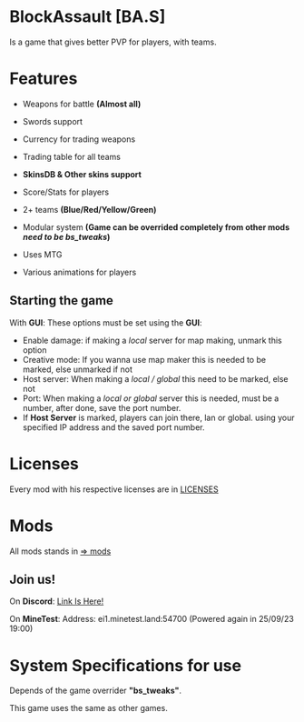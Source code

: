 # BlockAssault [BA.S]
Is a game that gives better PVP for players, with teams.

# Features

- Weapons for battle **(Almost all)**

- Swords support

- Currency for trading weapons

- Trading table for all teams

- **SkinsDB & Other skins support**

- Score/Stats for players

- 2+ teams **(Blue/Red/Yellow/Green)**

- Modular system **(Game can be overrided completely from other mods *need to be bs_tweaks*)**

- Uses MTG

- Various animations for players

## Starting the game

With **GUI**:
These options must be set using the **GUI**:

 - Enable damage: if making a _local_ server for map making, unmark this option
 - Creative mode: If you wanna use map maker this is needed to be marked, else unmarked if not
 - Host server: When making a _local / global_ this need to be marked, else not
 - Port: When making a _local or global_ server this is needed, must be a number, after done, save the port number.
 - If **Host Server** is marked, players can join there, lan or global. using your specified IP address and the saved port number.

# Licenses

Every mod with his respective licenses are in [LICENSES](Licenses.txt/)

# Mods

All mods stands in [⇒ mods](mods/)

## Join us!

 On **Discord**: [Link Is Here!](https://discord.gg/EWRYqfKXP8)
 
 On **MineTest**: Address: ei1.minetest.land:54700 (Powered again in 25/09/23 19:00)

# System Specifications for use
Depends of the game overrider **"bs_tweaks"**.

This game uses the same as other games.
